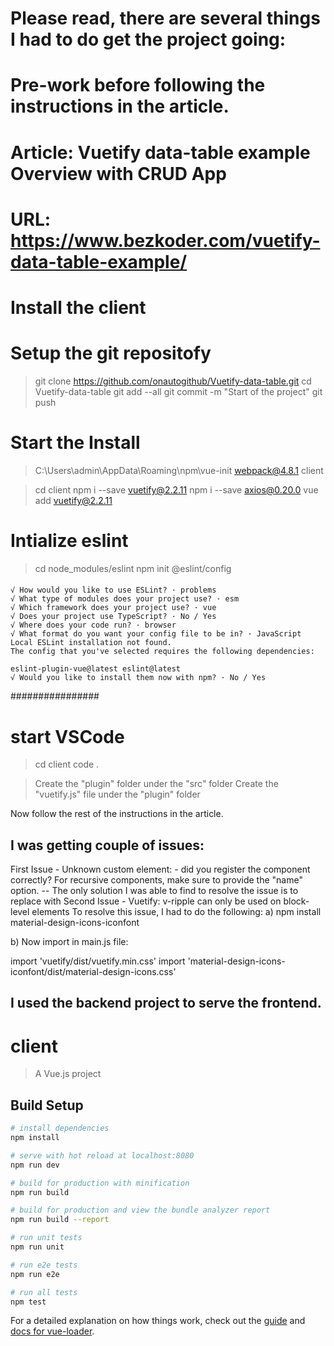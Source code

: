 
# Please read, there are several things I had to do get the project going:
# Pre-work before following the instructions in the article.
# Article: Vuetify data-table example Overview with CRUD App
# URL: https://www.bezkoder.com/vuetify-data-table-example/

# Install the client
# Setup the git repositofy
> git clone https://github.com/onautogithub/Vuetify-data-table.git
> cd Vuetify-data-table
> git add --all
> git commit -m "Start of the project"
> git push

# Start the Install
> C:\Users\admin\AppData\Roaming\npm\vue-init webpack@4.8.1 client

> cd client
> npm i --save vuetify@2.2.11
> npm i --save axios@0.20.0
> vue add vuetify@2.2.11

# Intialize eslint
> cd node_modules/eslint
> npm init @eslint/config
#### 
    √ How would you like to use ESLint? · problems
    √ What type of modules does your project use? · esm
    √ Which framework does your project use? · vue
    √ Does your project use TypeScript? · No / Yes
    √ Where does your code run? · browser
    √ What format do you want your config file to be in? · JavaScript
    Local ESLint installation not found.
    The config that you've selected requires the following dependencies:

    eslint-plugin-vue@latest eslint@latest
    √ Would you like to install them now with npm? · No / Yes
################

# start VSCode
> cd client 
> code .

> Create the "plugin" folder under the "src" folder
> Create the "vuetify.js" file under the "plugin" folder

Now follow the rest of the instructions in the article.

## I was getting couple of issues:
First Issue - Unknown custom element: <v-main> - did you register the component correctly? 
For recursive components, make sure to provide the "name" option.
-- The only solution I was able to find to resolve the issue is to replace 
<v-main> </v-main> with <v-content>
Second Issue - Vuetify: v-ripple can only be used on block-level elements
To resolve this issue, I had to do the following:
a) npm install material-design-icons-iconfont

b) Now import in main.js file:

import 'vuetify/dist/vuetify.min.css'
import 'material-design-icons-iconfont/dist/material-design-icons.css'
###

## I used the backend project to serve the frontend.


# client

> A Vue.js project

## Build Setup

``` bash
# install dependencies
npm install

# serve with hot reload at localhost:8080
npm run dev

# build for production with minification
npm run build

# build for production and view the bundle analyzer report
npm run build --report

# run unit tests
npm run unit

# run e2e tests
npm run e2e

# run all tests
npm test
```

For a detailed explanation on how things work, check out the [guide](http://vuejs-templates.github.io/webpack/) and [docs for vue-loader](http://vuejs.github.io/vue-loader).
